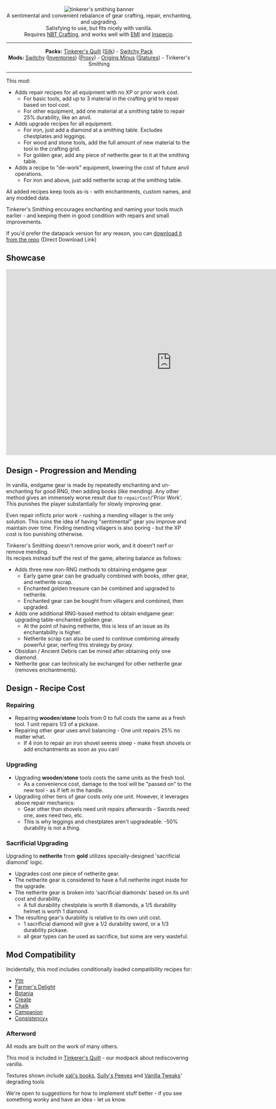 <center><img alt="tinkerer's smithing banner" src="https://user-images.githubusercontent.com/55819817/184476819-6cf95348-93da-4bc2-9582-ba32ee0364bd.png" /></center>

<center>A sentimental and convenient rebalance of gear crafting, repair, enchanting, and upgrading.<br/>
Satisfying to use, but fits nicely with vanilla.<br/>
Requires <a href="https://modrinth.com/mod/nbt-crafting">NBT Crafting</a>, and works well with <a href="https://modrinth.com/mod/emi">EMI</a> and <a href="https://modrinth.com/mod/inspecio">Inspecio</a>.
</center>

---

<center><span style="font-weight: bold">Packs:</span> <a href="https://modrinth.com/modpack/tinkerers-quilt">Tinkerer's Quilt</a> (<a href="https://modrinth.com/modpack/tinkerers-silk">Silk</a>) - <a href="https://modrinth.com/modpack/switchy-pack">Switchy Pack</a></center>
<center><span style="font-weight: bold">Mods:</span> <a href="https://modrinth.com/mod/switchy">Switchy</a> (<a href="https://modrinth.com/mod/switchy-inventories">Inventories</a>) (<a href="https://modrinth.com/mod/switchy-proxy">Proxy</a>) - <a href="https://modrinth.com/mod/origins-minus">Origins Minus</a> (<a href="https://modrinth.com/mod/tinkerers-statures">Statures</a>) - Tinkerer's Smithing</center>

---

This mod:
- Adds repair recipes for all equipment with no XP or prior work cost.
  - For basic tools, add up to 3 material in the crafting grid to repair based on tool cost.
  - For other equipment, add one material at a smithing table to repair 25% durability, like an anvil.
- Adds upgrade recipes for all equipment.
  - For iron, just add a diamond at a smithing table. Excludes chestplates and leggings.
  - For wood and stone tools, add the full amount of new material to the tool in the crafting grid.
  - For golden gear, add any piece of netherite gear to it at the smithing table.
- Adds a recipe to "de-work" equipment, lowering the cost of future anvil operations.
  - For iron and above, just add netherite scrap at the smithing table.

All added recipes keep tools as-is - with enchantments, custom names, and any modded data.

Tinkerer's Smithing encourages enchanting and naming your tools much earlier - and keeping them in good condition with repairs and small improvements.

If you'd prefer the datapack version for any reason, you can [download it from the repo](https://download-directory.github.io/?url=https://github.com/sisby-folk/tinkerers-smithing/tree/main/src/main/resources) (Direct Download Link)

## Showcase

<iframe width="896" height="504" src="https://www.youtube.com/embed/q7KKN9hn7Uo" title="YouTube video player" frameborder="0" allow="accelerometer; autoplay; clipboard-write; encrypted-media; gyroscope; picture-in-picture" allowfullscreen></iframe>

## Design - Progression and Mending

In vanilla, endgame gear is made by repeatedly enchanting and un-enchanting for good RNG, then adding books (like mending).
Any other method gives an immensely worse result due to `repairCost`/'Prior Work'.
This punishes the player substantially for slowly improving gear.

Even repair inflicts prior work - rushing a mending villager is the only solution.
This ruins the idea of having "sentimental" gear you improve and maintain over time.
Finding mending villagers is also boring - but the XP cost is too punishing otherwise.

Tinkerer's Smithing doesn't remove prior work, and it doesn't nerf or remove mending. <br/>
Its recipes instead buff the rest of the game, altering balance as follows:

- Adds three new non-RNG methods to obtaining endgame gear
    - Early game gear can be gradually combined with books, other gear, and netherite scrap.
    - Enchanted golden treasure can be combined and upgraded to netherite.
    - Enchanted gear can be bought from villagers and combined, then upgraded.
- Adds one additional RNG-based method to obtain endgame gear: upgrading table-enchanted golden gear.
    - At the point of having netherite, this is less of an issue as its enchantability is higher.
    - Netherite scrap can also be used to continue combining already powerful gear, nerfing this strategy by proxy.
- Obsidian / Ancient Debris can be mined after obtaining only one diamond.
- Netherite gear can technically be exchanged for other netherite gear (removes enchantments).

## Design - Recipe Cost

### Repairing
- Repairing **wooden**/**stone** tools from 0 to full costs the same as a fresh tool. 1 unit repairs 1/3 of a pickaxe.
- Repairing other gear uses anvil balancing - One unit repairs 25% no matter what.
  - If 4 iron to repair an iron shovel seems steep - make fresh shovels or add enchantments as soon as you can!

### Upgrading
- Upgrading **wooden**/**stone** tools costs the same units as the fresh tool.
    - As a convenience cost, damage to the tool will be "passed on" to the new tool - as if left in the handle.
- Upgrading other tiers of gear costs only one unit. However, it leverages above repair mechanics:
    - Gear other than shovels need unit repairs afterwards - Swords need one, axes need two, etc.
    - This is why leggings and chestplates aren't upgradeable: -50% durability is not a thing.

### Sacrificial Upgrading
Upgrading to **netherite** from **gold** utilizes specially-designed 'sacrificial diamond' logic.

- Upgrades cost one piece of netherite gear.
- The netherite gear is considered to have a full netherite ingot inside for the upgrade.
- The netherite gear is broken into 'sacrificial diamonds' based on its unit cost and durability.
    - A full durability chestplate is worth 8 diamonds, a 1/5 durability helmet is worth 1 diamond.
- The resulting gear's durability is relative to its own unit cost.
    - 1 sacrificial diamond will give a 1/2 durability sword, or a 1/3 durability pickaxe.
    - all gear types can be used as sacrifice, but some are very wasteful.

## Mod Compatibility

Incidentally, this mod includes conditionally loaded compatibility recipes for:

- [Yttr](https://modrinth.com/mod/yttr)
- [Farmer's Delight](https://modrinth.com/mod/farmers-delight-fabric)
- [Botania](https://modrinth.com/mod/botania)
- [Create](https://modrinth.com/mod/create-fabric)
- [Chalk](https://modrinth.com/mod/chalk)
- [Campanion](https://modrinth.com/mod/farmers-delight-fabric)
- [Consistency+](https://modrinth.com/mod/consistencyplus)

### Afterword

All mods are built on the work of many others.

This mod is included in [Tinkerer's Quilt](https://modrinth.com/modpack/tinkerers-quilt) - our modpack about rediscovering vanilla.

Textures shown include [xali's books](https://www.curseforge.com/minecraft/texture-packs/xalis-enchanted-books), [Sully's Peeves](https://www.curseforge.com/minecraft/texture-packs/sullys-peeves) and [Vanilla Tweaks](https://vanillatweaks.net/picker/resource-packs/)' degrading tools

We're open to suggestions for how to implement stuff better - if you see something wonky and have an idea - let us know.
